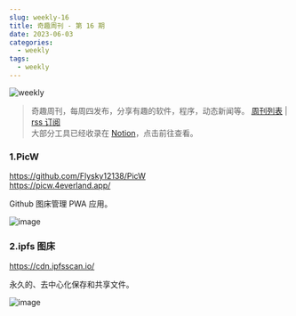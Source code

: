 ```yaml
---
slug: weekly-16
title: 奇趣周刊 - 第 16 期
date: 2023-06-03
categories:
  - weekly
tags:
  - weekly
---
```


![weekly](https://imgurl.zishu.me/weekly.webp)

> 奇趣周刊，每周四发布，分享有趣的软件，程序，动态新闻等。 [周刊列表](/categories/weekly/) | [rss 订阅](/categories/weekly/index.xml)  
大部分工具已经收录在 <a href="https://anghunk.notion.site/944611fccdd24fbdaed7489d0732b1c5?v=118910660f5d4ddaa7ad0923dd982664" target="_blank">Notion</a>，点击前往查看。

### 1.PicW

https://github.com/Flysky12138/PicW  
https://picw.4everland.app/  

Github 图床管理 PWA 应用。

![image](https://imgurl.zishu.me/images/old/image.2svgu0trxp00.webp)

### 2.ipfs 图床

https://cdn.ipfsscan.io/

永久的、去中心化保存和共享文件。

![image](https://imgurl.zishu.me/images/old/image.3c1zue293dg0.png)